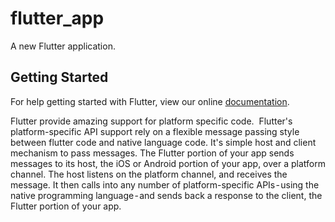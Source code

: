 # flutter_app

A new Flutter application.

## Getting Started

For help getting started with Flutter, view our online
[documentation](https://flutter.io/).

Flutter provide amazing support for platform specific code. 
Flutter's platform-specific API support rely on a flexible message passing style between flutter code and native language code. It's simple host and client mechanism to pass messages.
The Flutter portion of your app sends messages to its host, the iOS or Android portion of your app, over a platform channel.
The host listens on the platform channel, and receives the message. It then calls into any number of platform-specific APIs - using the native programming language - and sends back a response to the client, the Flutter portion of your app.
